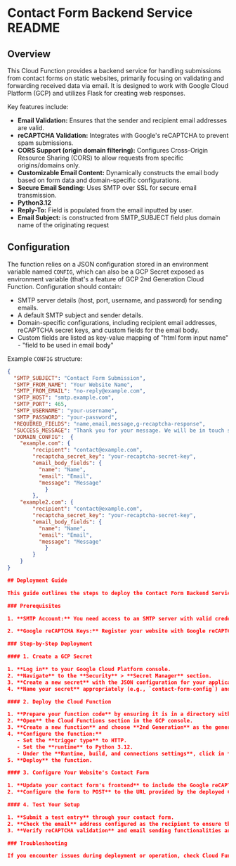 # Contact Form Backend Service README

## Overview

This Cloud Function provides a backend service for handling submissions from contact forms on static websites, primarily focusing on validating and forwarding received data via email. It is designed to work with Google Cloud Platform (GCP) and utilizes Flask for creating web responses.

Key features include:
- **Email Validation:** Ensures that the sender and recipient email addresses are valid.
- **reCAPTCHA Validation:** Integrates with Google's reCAPTCHA to prevent spam submissions.
- **CORS Support (origin domain filtering):** Configures Cross-Origin Resource Sharing (CORS) to allow requests from specific origins/domains only.
- **Customizable Email Content:** Dynamically constructs the email body based on form data and domain-specific configurations.
- **Secure Email Sending:** Uses SMTP over SSL for secure email transmission.
- **Python3.12**
- **Reply-To:** Field is populated from the email inputted by user.
- **Email Subject:** is constructed from SMTP_SUBJECT field plus domain name of the originating request

## Configuration

The function relies on a JSON configuration stored in an environment variable named `CONFIG`, which can also be a GCP Secret exposed as environment variable (that's a feature of GCP 2nd Generation Cloud Function. 
Configuration should contain:
- SMTP server details (host, port, username, and password) for sending emails.
- A default SMTP subject and sender details.
- Domain-specific configurations, including recipient email addresses, reCAPTCHA secret keys, and custom fields for the email body.
- Custom fields are listed as key-value mapping of "html form input name" - "field to be used in email body"

Example `CONFIG` structure:

```json
{
  "SMTP_SUBJECT": "Contact Form Submission",
  "SMTP_FROM_NAME": "Your Website Name",
  "SMTP_FROM_EMAIL": "no-reply@example.com",
  "SMTP_HOST": "smtp.example.com",
  "SMTP_PORT": 465,
  "SMTP_USERNAME": "your-username",
  "SMTP_PASSWORD": "your-password",
  "REQUIRED_FIELDS": "name,email,message,g-recaptcha-response",
  "SUCCESS_MESSAGE": "Thank you for your message. We will be in touch shortly.",
  "DOMAIN_CONFIG":  {
	"example.com": {
		"recipient": "contact@example.com",
		"recaptcha_secret_key": "your-recaptcha-secret-key",
		"email_body_fields": {
          "name": "Name",
          "email": "Email",
          "message": "Message"
            }
		},
	"example2.com": {
		"recipient": "contact@example.com",
		"recaptcha_secret_key": "your-recaptcha-secret-key",
		"email_body_fields": {
          "name": "Name",
          "email": "Email",
          "message": "Message"
            }
		}	
	}
}

## Deployment Guide

This guide outlines the steps to deploy the Contact Form Backend Service using Google Cloud Platform (GCP). Before starting, ensure you have an SMTP account for sending emails and have registered your site with Google reCAPTCHA to get the necessary secret and site keys.

### Prerequisites

1. **SMTP Account:** You need access to an SMTP server with valid credentials (username and password). This server will be used to send emails from the contact form.

2. **Google reCAPTCHA Keys:** Register your website with Google reCAPTCHA to obtain a secret key and a site key. The secret key will be used to validate reCAPTCHA responses server-side, and the site key will be used in your website's frontend.

### Step-by-Step Deployment

#### 1. Create a GCP Secret

1. **Log in** to your Google Cloud Platform console.
2. **Navigate** to the **Security** > **Secret Manager** section.
3. **Create a new secret** with the JSON configuration for your application. This JSON should include your SMTP credentials, reCAPTCHA secret key, and any other configuration specified in the `CONFIG` structure outlined in the README.
4. **Name your secret** appropriately (e.g., `contact-form-config`) and **save** it.

#### 2. Deploy the Cloud Function

1. **Prepare your function code** by ensuring it is in a directory with any dependencies specified in a `requirements.txt` file.
2. **Open** the Cloud Functions section in the GCP console.
3. **Create a new function** and choose **2nd Generation** as the generation option.
4. **Configure the function:**
   - Set the **trigger type** to HTTP.
   - Set the **runtime** to Python 3.12.
   - Under the **Runtime, build, and connections settings**, click in **Security and image repo**, then **add secret reference**, select the secret and in **Reference method** select **Exposed as environment variable**, named `CONFIG`.
5. **Deploy** the function.

#### 3. Configure Your Website's Contact Form

1. **Update your contact form's frontend** to include the Google reCAPTCHA site key in the form.
2. **Configure the form to POST** to the URL provided by the deployed Cloud Function. This URL is displayed in the Cloud Function's details page in the GCP console after deployment.

#### 4. Test Your Setup

1. **Submit a test entry** through your contact form.
2. **Check the email** address configured as the recipient to ensure the message is received.
3. **Verify reCAPTCHA validation** and email sending functionalities are working as expected.

### Troubleshooting

If you encounter issues during deployment or operation, check Cloud Function logs in the GCP console for any errors or warnings that may indicate what went wrong.
